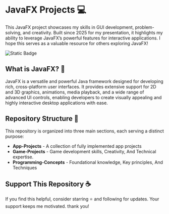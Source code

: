 # JavaFX Projects 💻

This JavaFX project showcases my skills in GUI development, problem-solving, and creativity. Built since 2025 for my presentation, it highlights my ability to leverage JavaFX’s powerful features for interactive applications. I hope this serves as a valuable resource for others exploring JavaFX!

![Static Badge](https://img.shields.io/badge/JavaFX%20-v23.0.0-blue) 

## What is JavaFX? 🤔

JavaFX is a versatile and powerful Java framework designed for developing rich, cross-platform user interfaces. It provides extensive support for 2D and 3D graphics, animations, media playback, and a wide range of advanced UI controls, enabling developers to create visually appealing and highly interactive desktop applications with ease.

## Repository Structure 🔰
This repository is organized into three main sections, each serving a distinct purpose:
- **App-Projects** - A collection of fully implemented app projects
- **Game-Projects** - Game development skills, Creativity, And Technical expertise.
- **Programming-Concepts** - Foundational knowledge, Key principles, And Techniques

## Support This Repository ☕

If you find this helpful, consider starring ⭐ and following for updates. Your support keeps me motivated. thank you!
